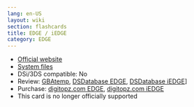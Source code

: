 ```yaml
---
lang: en-US
layout: wiki
section: flashcards
title: EDGE / iEDGE
category: EDGE
---
```


- [Official website](http://www.edge-ds.cn/)
- [System files](https://github.com/DS-Homebrew/Flashcard-Firmware-Archive/blob/master/24706-iEDGE-OS-2-1.3.zip?raw=true)
- DSi/3DS compatible: No
- Review: [GBAtemp](https://gbatemp.net/threads/edge-review.74099/), [DSDatabase EDGE](http://dsdatabase.org/showthread.php/543-EDGE-DS), [DSDatabase iEDGE](http://dsdatabase.org/showthread.php/1214-iEDGE)]
- Purchase: [digitopz.com EDGE](http://www.digitopz.com/edge-ds-card-microsdhc-support-for-nds-ndsl-p-44.html), [digitopz.com iEDGE](http://www.digitopz.com/iedge-support-dsi-v14dsl-from-edge-team-p-46.html)
- This card is no longer officially supported
